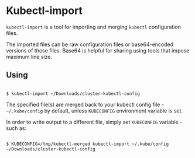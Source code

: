 # Kubectl-import

`kubectl-import` is a tool for importing and merging `kubectl` configuration files.

The imported files can be raw configuration files or base64-encoded versions of those files. Base64 is helpful for sharing using tools that impose maximum line size.

## Using

```console

$ kubectl-import ~/Downloads/cluster-kubectl-config
```

The specified file(s) are merged back to your kubectl config file - `~/.kube/config` by default, unless `KUBECONFIG` environment variable is set.

In order to write output to a different file, simply set `KUBECONFIG` variable - such as:

```console

$ KUBECONFIG=/tmp/kubectl-merged kubectl-import ~/.kube/config ~/Downloads/cluster-kubectl-config
```
